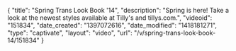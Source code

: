 {
    "title": "Spring Trans Look Book '14",
    "description": "Spring is here! Take a look at the newest styles available at Tilly's and tillys.com.",
    "videoid": "151834",
    "date_created": "1397072616",
    "date_modified": "1418181271",
    "type": "captivate",
    "layout": "video",
    "url": "\/v\/spring-trans-look-book-14\/151834"
}